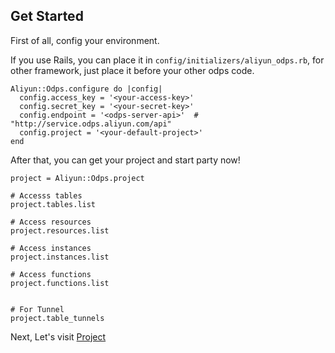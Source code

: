 ## Get Started

First of all, config your environment.

If you use Rails, you can place it in `config/initializers/aliyun_odps.rb`, for other framework, just place it before your other odps code.

    Aliyun::Odps.configure do |config|
      config.access_key = '<your-access-key>'
      config.secret_key = '<your-secret-key>'
      config.endpoint = '<odps-server-api>'  # "http://service.odps.aliyun.com/api"
      config.project = '<your-default-project>'
    end

After that, you can get your project and start party now!

    project = Aliyun::Odps.project

    # Accesss tables
    project.tables.list

    # Access resources
    project.resources.list

    # Access instances
    project.instances.list

    # Access functions
    project.functions.list


    # For Tunnel
    project.table_tunnels

Next, Let's visit [Project](./projects.md)